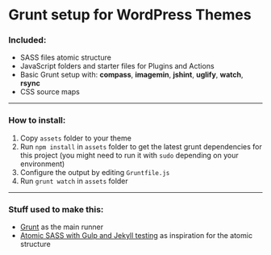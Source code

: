 # Grunt setup for WordPress Themes 

### Included: 

* SASS files atomic structure
* JavaScript folders and starter files for Plugins and Actions
* Basic Grunt setup with: **compass**, **imagemin**, **jshint**, **uglify**, **watch**, **rsync**
* CSS source maps

---
### How to install:

1. Copy `assets` folder to your theme
2. Run `npm install` in `assets` folder to get the latest grunt dependencies for this project (you might need to run it with `sudo` depending on your environment)
2. Configure the output by editing ```Gruntfile.js```
3. Run ```grunt watch``` in `assets` folder

---

### Stuff used to make this:

 * [Grunt](http://gruntjs.com) as the main runner
 * [Atomic SASS with Gulp and Jekyll testing](https://github.com/ericwkw/SASS_project_structure_atomic) as inspiration for the atomic structure
